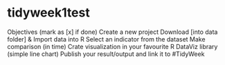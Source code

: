 # tidyweek1test

Objectives (mark as [x] if done)
 Create a new project
 Download [into data folder] & Import data into R
 Select an indicator from the dataset
 Make comparison (in time)
 Crate visualization in your favourite R DataViz library (simple line chart)
 Publish your result/output and link it to #TidyWeek
